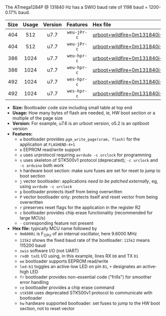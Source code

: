 The ATmega1284P @ 131840 Hz has a SWIO baud rate of 1198 baud = 1200-0.17% baud.

|Size|Usage|Version|Features|Hex file|
|:-:|:-:|:-:|:-:|:--|
|404|512|u7.7|`weu-jPr-c`|[urboot+wildfire+0m131840i++++1k2_swio_rxd0_txd1_ee_led+b5_fr_ce.hex](https://raw.githubusercontent.com/stefanrueger/urboot.hex/main/boards/wildfire/internal_oscillator/fint+0m131840_Hz/br++++1k2_bps/urboot+wildfire+0m131840i++++1k2_swio_rxd0_txd1_ee_led+b5_fr_ce.hex)|
|404|512|u7.7|`weu-jPr-c`|[urboot+wildfire+0m131840i++++1k2_swio_rxd2_txd3_ee_led+b5_fr_ce.hex](https://raw.githubusercontent.com/stefanrueger/urboot.hex/main/boards/wildfire/internal_oscillator/fint+0m131840_Hz/br++++1k2_bps/urboot+wildfire+0m131840i++++1k2_swio_rxd2_txd3_ee_led+b5_fr_ce.hex)|
|386|1024|u7.7|`weu-hpr-c`|[urboot+wildfire+0m131840i++++1k2_swio_rxd0_txd1_ee_led+b5_fr_ce_hw.hex](https://raw.githubusercontent.com/stefanrueger/urboot.hex/main/boards/wildfire/internal_oscillator/fint+0m131840_Hz/br++++1k2_bps/urboot+wildfire+0m131840i++++1k2_swio_rxd0_txd1_ee_led+b5_fr_ce_hw.hex)|
|386|1024|u7.7|`weu-hpr-c`|[urboot+wildfire+0m131840i++++1k2_swio_rxd2_txd3_ee_led+b5_fr_ce_hw.hex](https://raw.githubusercontent.com/stefanrueger/urboot.hex/main/boards/wildfire/internal_oscillator/fint+0m131840_Hz/br++++1k2_bps/urboot+wildfire+0m131840i++++1k2_swio_rxd2_txd3_ee_led+b5_fr_ce_hw.hex)|
|492|1024|u7.7|`wes-hpr-c`|[urboot+wildfire+0m131840i++++1k2_swio_rxd0_txd1_ee_led+b5_fr_ce_stk500_hw.hex](https://raw.githubusercontent.com/stefanrueger/urboot.hex/main/boards/wildfire/internal_oscillator/fint+0m131840_Hz/br++++1k2_bps/urboot+wildfire+0m131840i++++1k2_swio_rxd0_txd1_ee_led+b5_fr_ce_stk500_hw.hex)|
|492|1024|u7.7|`wes-hpr-c`|[urboot+wildfire+0m131840i++++1k2_swio_rxd2_txd3_ee_led+b5_fr_ce_stk500_hw.hex](https://raw.githubusercontent.com/stefanrueger/urboot.hex/main/boards/wildfire/internal_oscillator/fint+0m131840_Hz/br++++1k2_bps/urboot+wildfire+0m131840i++++1k2_swio_rxd2_txd3_ee_led+b5_fr_ce_stk500_hw.hex)|

- **Size:** Bootloader code size including small table at top end
- **Usage:** How many bytes of flash are needed, ie, HW boot section or a multiple of the page size
- **Version:** For example, u7.6 is an urboot version, o5.2 is an optiboot version
- **Features:**
  + `w` bootloader provides `pgm_write_page(sram, flash)` for the application at `FLASHEND-4+1`
  + `e` EEPROM read/write support
  + `u` uses urprotocol requiring `avrdude -c urclock` for programming
  + `s` uses skeleton of STK500v1 protocol (deprecated); `-c urclock` and `-c arduino` both work
  + `h` hardware boot section: make sure fuses are set for reset to jump to boot section
  + `j` vector bootloader: applications *need to be patched externally*, eg, using `avrdude -c urclock`
  + `p` bootloader protects itself from being overwritten
  + `P` vector bootloader only: protects itself and reset vector from being overwritten
  + `r` preserves reset flags for the application in the register R2
  + `c` bootloader provides chip erase functionality (recommended for large MCUs)
  + `-` corresponding feature not present
- **Hex file:** typically MCU name followed by
  + `9m6000i` is F<sub>CPU</sub> of an internal oscillator, here 9.6000 MHz
  + `115k2` shows the fixed baud rate of the bootloader: `115k2` means 115200 baud
  + `swio` software I/O (not UART)
  + `rxd0 txd1` I/O using, in this example, lines RX `D0` and TX `D1`
  + `ee` bootloader supports EEPROM read/write
  + `led-b1` toggles an active-low LED on pin `B1`, `+` designates an active-high LED
  + `fr` bootloader provides non-essential code ("frills") for smoother error handling
  + `ce` bootloader provides a chip erase command
  + `stk500` uses deprecated STK500v1 protocol to communicate with bootloader
  + `hw` hardware supported bootloader: set fuses to jump to the HW boot section, not to reset vector
